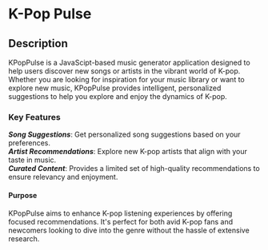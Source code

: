 # K-Pop Pulse

## Description
KPopPulse is a JavaScipt-based music generator application designed to help users discover new songs or artists in the vibrant world of K-pop. Whether you are looking for inspiration for your music library or want to explore new music, KPopPulse provides intelligent, personalized suggestions to help you explore and enjoy the dynamics of K-pop.

### Key Features
***Song Suggestions***: Get personalized song suggestions based on your preferences.  
***Artist Recommendations***: Explore new K-pop artists that align with your taste in music.  
***Curated Content***: Provides a limited set of high-quality recommendations to ensure relevancy and enjoyment.  

#### Purpose
KPopPulse aims to enhance K-pop listening experiences by offering focused recommendations. It's perfect for both avid K-pop fans and newcomers looking to dive into the genre without the hassle of extensive research.

